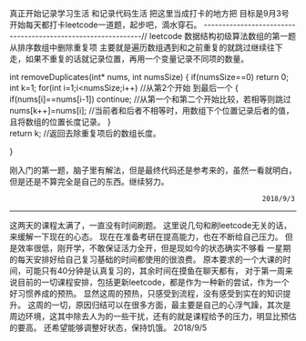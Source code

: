 真正开始记录学习生活
和记录代码生活
把这里当成打卡的地方把
目标是9月3号开始每天都打卡leetcode一道题，起步吧，滴水穿石。
-------------------------------------------------------------//
leetcode 数据结构初级算法数组的第一题 
从排序数组中删除重复项
主要就是遍历数组遇到和之前重复的就跳过继续往下走，如果不重复的话就记录位置，再用一个变量记录不同项的数量。

int removeDuplicates(int* nums, int numsSize) {
    if(numsSize==0) return 0;
    int k=1;
    for(int i=1;i<numsSize;i++)  //从第2个开始 到最后一个
    {
        if(nums[i]==nums[i-1]) continue; //从第一个和第二个开始比较，若相等则跳过
        nums[k++]=nums[i]; //当前者和后者不相等时，用数组下个位置记录后者的值，且将数组的位置长度记录。
    }    
    return k; //返回去除重复项后的数组长度。
  
}

刚入门的第一题，脑子里有解法，但是最终代码还是参考来的，虽然一看就明白，但是还是不算完全是自己的东西。继续努力。

                                                                  2018/9/3

--------------------------------------------------------------------------------
这两天的课程太满了，一直没有时间刷题。
这里说几句和刷leetcode无关的话，来缓解一下现在的心态。
现在在准备考研在提高能力，也在不断给自己压力。
但是效率很低，刚开学，不敢保证活力全开，但是现如今的状态确实不够看
一星期的每天安排好给自己复习基础的时间都使用的很浪费。
原本要求的一个大课的时间，可能只有40分钟是认真复习的，其余时间在摸鱼在聊天都有，
对于第一周来说目前的一切课程安排，包括更新leetcode，都是作为一种新的尝试，作为一个好习惯养成的预热。
显然这周的预热，只感受到流程，没有感受到实在的知识提升。
这周的一切，原因归结可以在很多方面，最主要是自己的心浮气躁，其次是周边环境，这其中除去人为的一些干扰，还有的就是课程给予的压力，明显比预估的要高。
还希望能够调整好状态，保持饥饿。
                                                                2018/9/5

